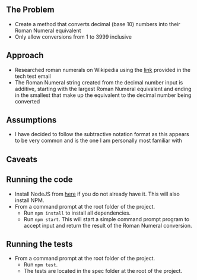 ## The Problem
- Create a method that converts decimal (base 10) numbers into their Roman Numeral equivalent
- Only allow conversions from 1 to 3999 inclusive

## Approach
- Researched roman numerals on Wikipedia using the [link](http://en.wikipedia.org/wiki/Roman_numerals) provided in the tech test email 
- The Roman Numeral string created from the decimal number input is additive, starting with the largest Roman Numeral equivalent and ending in the smallest that make up the equivalent to the decimal number being converted

## Assumptions
- I have decided to follow the subtractive notation format as this appears to be very common and is the one I am personally most familiar with

## Caveats

## Running the code
- Install NodeJS from [here](https://nodejs.org/en/download/) if you do not already have it. This will also install NPM.
- From a command prompt at the root folder of the project.
    - Run `npm install` to install all dependencies.
    - Run `npm start`. This will start a simple command prompt program to accept input and return the result of the Roman Numeral conversion.

## Running the tests
- From a command prompt at the root folder of the project.
    - Run `npm test`.
    - The tests are located in the spec folder at the root of the project.

